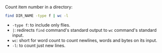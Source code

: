 Count item number in a directory:

```bash
find DIR_NAME -type f | wc -l
```

-  `-type f`: to include only flies.
- `|`: redirects `find` command's standard output to `wc` command's standard input.
- `wc`: short for word count to count newlines, words and bytes on its input.
- `-l`: to count just new lines.

